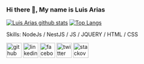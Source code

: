### Hi there 👋, My name is Luis Arias
[![Luis Arias github stats](https://github-readme-stats.vercel.app/api?username=ariassd&show_icons=true)](https://github.com/ariassd)
[![Top Langs](https://github-readme-stats.vercel.app/api/top-langs/?username=ariassd&layout=compact&show_icons=true)](https://github.com/ariassd)

Skills: NodeJs / NestJS / JS / JQUERY / HTML / CSS

[<img src='https://cdn.jsdelivr.net/npm/simple-icons@3.0.1/icons/github.svg' alt='github' height='40'>](https://github.com/ariassd)  [<img src='https://cdn.jsdelivr.net/npm/simple-icons@3.0.1/icons/linkedin.svg' alt='linkedin' height='40'>](https://www.linkedin.com/in/ariassd/)  [<img src='https://cdn.jsdelivr.net/npm/simple-icons@3.0.1/icons/facebook.svg' alt='facebook' height='40'>](https://www.facebook.com/ariassl)  [<img src='https://cdn.jsdelivr.net/npm/simple-icons@3.0.1/icons/twitter.svg' alt='twitter' height='40'>](https://twitter.com/ariassd)  [<img src='https://cdn.jsdelivr.net/npm/simple-icons@3.0.1/icons/stackoverflow.svg' alt='stackoverflow' height='40'>](https://stackoverflow.com/users/12178724/luis-arias)  

